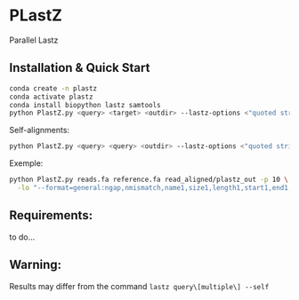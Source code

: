 # PLastZ
Parallel Lastz

## Installation & Quick Start
```bash
conda create -n plastz
conda activate plastz
conda install biopython lastz samtools
python PlastZ.py <query> <target> <outdir> --lastz-options <"quoted string"> --processes <INT>
```

Self-alignments:
```bash
python PlastZ.py <query> <query> <outdir> --lastz-options <"quoted string"> --processes <INT>
```

Exemple:
```bash
python PlastZ.py reads.fa reference.fa read_aligned/plastz_out -p 10 \
  -lo "--format=general:ngap,nmismatch,name1,size1,length1,start1,end1,name2,size2,length2,start2,end2,identity"
```
## Requirements:
to do...

## Warning:
Results may differ from the command `lastz query\[multiple\] --self`
